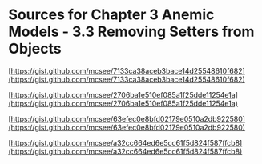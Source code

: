 # Sources for Chapter 3 Anemic Models - 3.3 Removing Setters from Objects


[https://gist.github.com/mcsee/7133ca38aceb3bace14d25548610f682](https://gist.github.com/mcsee/7133ca38aceb3bace14d25548610f682)

[https://gist.github.com/mcsee/2706ba1e510ef085a1f25dde11254e1a](https://gist.github.com/mcsee/2706ba1e510ef085a1f25dde11254e1a)

[https://gist.github.com/mcsee/63efec0e8bfd02179e0510a2db922580](https://gist.github.com/mcsee/63efec0e8bfd02179e0510a2db922580)

[https://gist.github.com/mcsee/a32cc664ed6e5cc61f5d824f587ffcb8](https://gist.github.com/mcsee/a32cc664ed6e5cc61f5d824f587ffcb8)